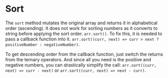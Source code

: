 # Sort

The `sort` method mutates the original array and returns it in alphabetical order (ascending). It does not work for sorting numbers as it converts to string before applying the sort order. `arr.sort()`.
To fix this, it is needed to pass a callback function into it. `arr.sort((curr, next) => curr > next ? positiveNumber : negativeNumber)`.

To get descending order from the callback function, just switch the returns from the ternary operators. And since all you need is the positive and negative numbers, you can drastically simplify the call: `arr.sort((curr, next) => curr - next)` or `arr.sort((curr, next) => next - curr)`.
